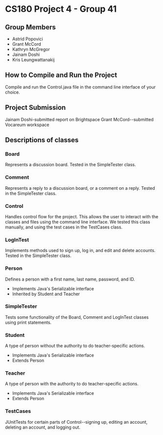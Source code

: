# CS180 Project 4 - Group 41
## Group Members
- Astrid Popovici
- Grant McCord
- Kathryn McGregor
- Jainam Doshi
- Kris Leungwattanakij 

## How to Compile and Run the Project
Compile and run the Control.java file in the command line interface of your choice.

## Project Submission
Jainam Doshi-submitted report on Brightspace
Grant McCord--submitted Vocareum workspace

## Descriptions of classes
### Board
Represents a discussion board.  Tested in the SimpleTester class.

### Comment
Represents a reply to a discussion board, or a comment on a reply.  Tested in the SimpleTester class.

### Control
Handles control flow for the project.  This allows the user to interact with the classes and files using the command line interface.  We tested this class manually, and using the test cases in the TestCases class.

### LogInTest
Implements methods used to sign up, log in, and edit and delete accounts.  Tested in the SimpleTester class.

### Person
Defines a person with a first name, last name, password, and ID.
- Implements Java's Serializable interface
- Inherited by Student and Teacher


### SimpleTester
Tests some functionality of the Board, Comment and LogInTest classes using print statements.

### Student 
A type of person without the authority to do teacher-specific actions.
- Implements Java's Serializable interface
- Extends Person

### Teacher 
A type of person with the authority to do teacher-specific actions.
- Implements Java's Serializable interface
- Extends Person

### TestCases
JUnitTests for certain parts of Control--signing up, editing an account, deleting an account, and logging out.
